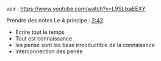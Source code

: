 voir : <https://www.youtube.com/watch?v=L9SLlxaEEXY>

Prendre des notes
Le 4 principe : [2:42](https://www.youtube.com/watch?v=L9SLlxaEEXY\&t=2m42s) 
- Ecrire tout le temps
- Tout est connaissance
- les pensé sont les base irrecductible de la connaisance
- interconnection des penée


